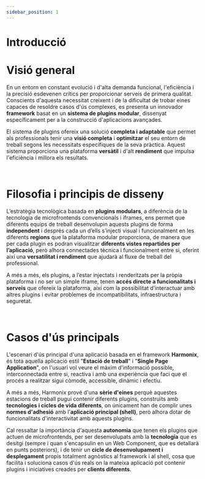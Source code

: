 ```yaml
---
sidebar_position: 1
---
```


# Introducció

# Visió general

En un entorn en constant evolució i d'alta demanda funcional, l'eficiència i la precisió esdevenen crítics per proporcionar serveis de primera qualitat. Conscients d'aquesta necessitat creixent i de la dificultat de trobar eines capaces de resoldre casos d'ús complexes, es presenta un innovador **framework** basat en un **sistema de plugins modular**, dissenyat específicament per a la construcció d'aplicacions avançades.

  

El sistema de plugins ofereix una solució **completa i adaptable** que permet als professionals tenir una **visió completa** i **optimitzar** el seu entorn de treball segons les necessitats específiques de la seva pràctica. Aquest sistema proporciona una plataforma **versàtil** i d'alt **rendiment** que impulsa l'eficiència i millora els resultats.

<br/>

# Filosofia i principis de disseny

L’estratègia tecnològica basada en **plugins modulars**, a diferència de la tecnologia de microfrontends convencionals i iframes, ens permet que diferents equips de treball desenvolupin aquests plugins de forma **independent** i després cada un d’ells s’injecti visual i funcionalment en les diferents **regions** que la plataforma modular proporciona, de manera que per cada plugin es podran visualitzar **diferents vistes repartides per l’aplicació**, però alhora connectades tècnica i funcionalment entre si, oferint així una **versatilitat i rendiment** que ajudarà al fluxe de treball del professional.

  

A més a més, els plugins, a l’estar injectats i renderitzats per la pròpia plataforma i no ser un simple iframe, tenen **accés directe a funcionalitats i serveis** que ofereix la plataforma, així com la possibilitat d’interactuar amb altres plugins i evitar problemes de incompatibilitats, infraestructura i seguretat.


<br/>

# Casos d'ús principals

L'escenari d'ús principal d'una aplicació basada en el framework **Harmonix**, és tota aquella aplicació estil "**Estació de treball**" i "**Single Page Application**", on l'usuari vol veure el màxim d'informació possible, interconnectada entre si, reactiva i amb una experiència que faci que el procés a realitzar sigui còmode, accessible, dinàmic i efectiu.

  

A més a més, Harmonix prové d'una **sèrie d'eines** perquè aquestes estacions de treball pugui contenir diferents plugins, construïts amb **tecnologies i cicles de vida diferents**, on únicament han de complir unes **normes d'adhesió** amb l'**aplicació principal (shell)**, però alhora dotar de funcionalitats d'interactivitat amb aquests plugins.

  

Cal ressaltar la importància d'aquesta **autonomia** que tenen els plugins que actuen de microfrontends, per ser desenvolupats amb la **tecnologia** que es desitgi (sempre i quan s'encapsulin en un Web Component, que es detallarà en punts posteriors), i de tenir un **cicle de desenvolupament i desplegament** propis totalment agnòstics al framework i al shell, cosa que facilita i soluciona casos d'ús reals on la mateixa aplicació pot contenir plugins i iniciatives creades per **clients diferents**.